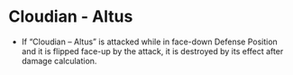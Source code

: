 # Cloudian - Altus

*   If “Cloudian – Altus” is attacked while in face-down Defense Position and it is flipped face-up by the attack, it is destroyed by its effect after damage calculation.
